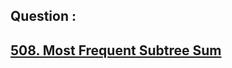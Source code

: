 ## Question : 
<h2> <a href="https://leetcode.com/problems/most-frequent-subtree-sum/">508. Most Frequent Subtree Sum</a>
